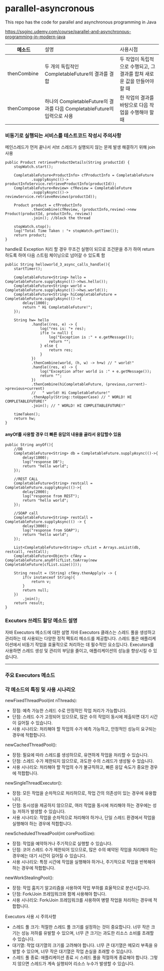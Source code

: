 # parallel-asyncronous
This repo has the code for parallel and asynchronous programming in Java


https://ssginc.udemy.com/course/parallel-and-asynchronous-programming-in-modern-java

<table>
    <tr>    
        <th>메소드</th>
        <td>설명</td>
        <td>사용시점</td>
    </tr>
<tbody>
    <tr>
        <td>thenCombine</td>
        <td>두 개의 독립적인 CompletableFuture의 결과를 결합</td>
        <td>두 작업이 독립적으로 수행되고, 그 결과를 합쳐 새로운 값을 만들어야 할 때</td>
    </tr>
    <tr>
        <td>thenCompose</td>
        <td>하나의 CompletableFuture의 결과를 다음 CompletableFuture의 입력으로 사용</td>
        <td>한 작업의 결과를 바탕으로 다음 작업을 수행해야 할 때</td>
    </tr>
</tbody>
</table>

### 비동기로 실행되는 서비스를 테스트코드 작성시 주의사항
메인스레드가 먼저 끝나서 서브 스레드가 실행되지 않는 문제 발생
해결하기 위해 join 사용

```
public Product retrieveProductDetails(String productId) {
    stopWatch.start();

    CompletableFuture<ProductInfo> cfProductInfo = CompletableFuture
            .supplyAsync(()-> productInfoService.retrieveProductInfo(productId));
    CompletableFuture<Review> cfReview = CompletableFuture
            .supplyAsync(()-> reviewService.retrieveReviews(productId));

    Product product = cfProductInfo
            .thenCombine(cfReview, (productInfo,review)->new Product(productId, productInfo, review))
            .join(); //block the thread

    stopWatch.stop();
    log("Total Time Taken : "+ stopWatch.getTime());
    return product;
}
```

handle로 Exception 처리 할 경우 무조건 실행이 되므로
조건문을 추가 하여 return 하도록 하여 다음 스트림 체이닝으로 넘어갈 수 있도록 함

```
public String helloworld_3_async_calls_handle(){
    startTimer();

    CompletableFuture<String> hello = CompletableFuture.supplyAsync(()->hws.hello());
    CompletableFuture<String> world = CompletableFuture.supplyAsync(()->hws.world());
    CompletableFuture<String> hiCompletableFuture =  CompletableFuture.supplyAsync(()->{
        delay(1000);
        return " Hi CompletableFuture!";
    });

    String hw= hello
            .handle((res, e) -> {
                log("res is: "+ res);
                if(e != null) {
                    log("Exception is :" + e.getMessage());
                    return "";
                } else {
                    return res;
                }
            })
            .thenCombine(world, (h, w) -> h+w) // " world!"
            .handle((res, e) -> {
                log("Exception after world is :" + e.getMessage());
                return "";
            })
            .thenCombine(hiCompletableFuture, (previous,current)->previous+current)
            //   " world! Hi CompletableFuture!"
            .thenApply(String::toUpperCase) // " WORLD! HI COMPLETABLEFUTURE!"
            .join(); // " WORLD! HI COMPLETABLEFUTURE!"

    timeTaken();
    return hw;
}
```


#### anyOf를 사용할 경우 더 빠른 응답의 내용을 골라서 응답할수 있음
```
public String anyOf(){
    //DB
    CompletableFuture<String> db = CompletableFuture.supplyAsync(()->{
        delay(1000);
        log("response DB");
        return "hello world";
    });

    //REST CALL
    CompletableFuture<String> restcall = CompletableFuture.supplyAsync(()->{
        delay(2000);
        log("response from REST");
        return "hello world";
    });

    //SOAP call
    CompletableFuture<String> restCall = CompletableFuture.supplyAsync(() -> {
        delay(3000);
        log("response from SOAP");
        return "hello world";
    });

    List<CompletableFuture<String>> cfList = Arrays.asList(db, restcall, restCall);
    CompletableFuture<Object> cfAny = CompletableFuture.anyOf(cfList.toArray(new CompletableFuture[cfList.size()]));

    String result = (String) cfAny.thenApply(v -> {
        if(v instanceof String){
            return v;
        }
        return null;
    })
        .join();
    return result;
}
```

### Excutors 쓰레드 할당 메소드 설명
자바 Executors 메소드에 대한 설명
자바 Executors 클래스는 스레드 풀을 생성하고 관리하는 데 사용되는 다양한 정적 팩토리 메소드를 제공합니다. 스레드 풀은 애플리케이션에서 비동기 작업을 효율적으로 처리하는 데 필수적인 요소입니다. Executors를 사용하면 스레드 생성 및 관리의 부담을 줄이고, 애플리케이션의 성능을 향상시킬 수 있습니다.

<hr />

### 주요 Executors 메소드

### 각 메소드의 특징 및 사용 시나리오

newFixedThreadPool(int nThreads):
- 장점: 예측 가능한 스레드 수로 안정적인 작업 처리가 가능합니다.
- 단점: 스레드 수가 고정되어 있으므로, 많은 수의 작업이 동시에 제출되면 대기 시간이 길어질 수 있습니다.
- 사용 시나리오: 처리해야 할 작업의 수가 예측 가능하고, 안정적인 성능이 요구되는 경우에 적합합니다.

newCachedThreadPool():
- 장점: 필요에 따라 스레드를 생성하므로, 유연하게 작업을 처리할 수 있습니다.
- 단점: 스레드 수가 제한되지 않으므로, 과도한 수의 스레드가 생성될 수 있습니다.
- 사용 시나리오: 처리해야 할 작업의 수가 불규칙하고, 빠른 응답 속도가 중요한 경우에 적합합니다.

newSingleThreadExecutor():
- 장점: 모든 작업을 순차적으로 처리하므로, 작업 간의 의존성이 있는 경우에 유용합니다.
- 단점: 동시성을 제공하지 않으므로, 여러 작업을 동시에 처리해야 하는 경우에는 성능 저하가 발생할 수 있습니다.
- 사용 시나리오: 작업을 순차적으로 처리해야 하거나, 단일 스레드 환경에서 작업을 실행해야 하는 경우에 적합합니다.

newScheduledThreadPool(int corePoolSize):
- 장점: 작업을 예약하거나 주기적으로 실행할 수 있습니다.
- 단점: 코어 스레드 수가 제한되어 있으므로, 많은 수의 예약된 작업을 처리해야 하는 경우에는 대기 시간이 길어질 수 있습니다.
- 사용 시나리오: 특정 시간에 작업을 실행해야 하거나, 주기적으로 작업을 반복해야 하는 경우에 적합합니다.

newWorkStealingPool():
- 장점: 작업 훔치기 알고리즘을 사용하여 작업 부하를 효율적으로 분산시킵니다.
- 단점: Fork/Join 프레임워크와 함께 사용해야 합니다.
- 사용 시나리오: Fork/Join 프레임워크를 사용하여 병렬 작업을 처리하는 경우에 적합합니다.

Executors 사용 시 주의사항
- 스레드 풀 크기: 적절한 스레드 풀 크기를 설정하는 것이 중요합니다. 너무 작은 크기는 성능 저하를 유발할 수 있으며, 너무 큰 크기는 과도한 리소스 소비를 초래할 수 있습니다.
- 대기열: 작업 대기열의 크기를 고려해야 합니다. 너무 큰 대기열은 메모리 부족을 유발할 수 있으며, 너무 작은 대기열은 작업 손실을 초래할 수 있습니다.
- 스레드 풀 종료: 애플리케이션 종료 시 스레드 풀을 적절하게 종료해야 합니다. 그렇지 않으면 스레드가 계속 실행되어 리소스 누수가 발생할 수 있습니다.